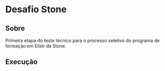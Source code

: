 <h1> Desafio Stone</h1>

<h2>Sobre</h2>

<p>Primeira etapa do teste técnico para o processo seletivo do programa de formação em Elixir da Stone.</p>

<h2>Execução</h2>

 



